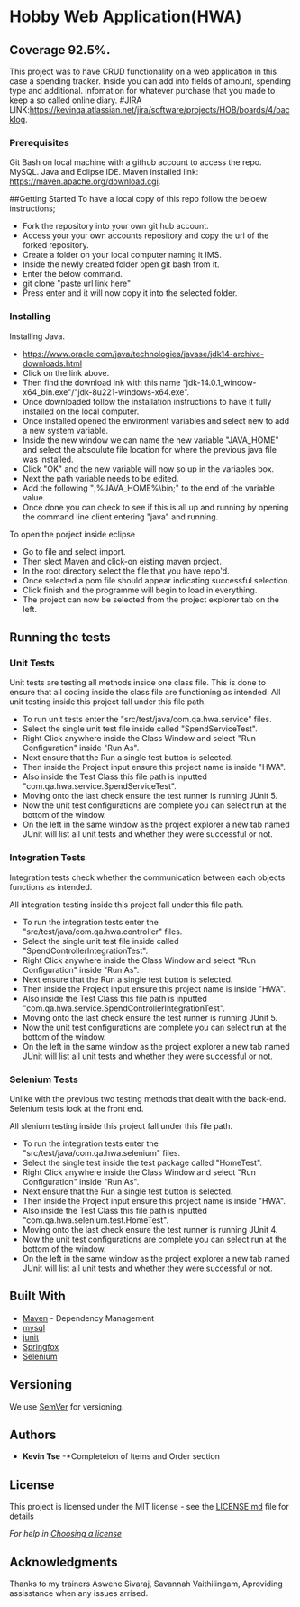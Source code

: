 # Hobby Web Application(HWA)
## Coverage 92.5%.
This project was to have CRUD functionality on a web application in this case a spending tracker. 
Inside you can add into fields of amount, spending type and additional. 
infomation for whatever purchase that you made to keep a so called online diary. 
#JIRA LINK:https://kevinqa.atlassian.net/jira/software/projects/HOB/boards/4/backlog.


### Prerequisites

Git Bash on local machine with a github account to access the repo.
MySQL.
Java and Eclipse IDE.
Maven installed link: https://maven.apache.org/download.cgi.

##Getting Started
To have a local copy of this repo follow the beloew instructions;
* Fork the repository into your own git hub account.
* Access your your own accounts repository and copy the url of the forked repository.
* Create a folder on your local computer naming it IMS.
* Inside the newly created folder open git bash from it.
* Enter the below command.
* git clone "paste url link here"
* Press enter and it will now copy it into the selected folder. 

### Installing
Installing Java.
* https://www.oracle.com/java/technologies/javase/jdk14-archive-downloads.html
* Click on the link above. 
* Then find the download ink with this name "jdk-14.0.1_window-x64_bin.exe"/"jdk-8u221-windows-x64.exe".
* Once downloaded follow the installation instructions to have it fully installed on the local computer.
* Once installed opened the environment variables and select new to add a new system variable.
* Inside the new window we can name the new variable "JAVA_HOME" and select the absoulute file location for where the previous java file was installed.
* Click "OK" and the new variable will now so up in the variables box.
* Next the path variable needs to be edited.
* Add the following ";%JAVA_HOME%\bin;" to the end of the variable value.
* Once done you can check to see if this is all up and running by opening the command line client entering "java" and running. 



To open the porject inside eclipse
* Go to file and select import.
* Then slect Maven and click-on eisting maven project.
* In the root directory select the file that you have repo'd.
* Once selected a pom file should appear indicating successful selection. 
* Click finish and the programme will begin to load in everything.
* The project can now be selected from the project explorer tab on the left.

## Running the tests

### Unit Tests 

Unit tests are testing all methods inside one class file. This is done to ensure that all coding inside the class file are functioning as intended.
All unit testing inside this project fall under this file path. 
* To run unit tests enter the "src/test/java/com.qa.hwa.service" files. 
* Select the single unit test file inside called "SpendServiceTest".
* Right Click anywhere inside the Class Window and select "Run Configuration" inside "Run As". 
* Next ensure that the Run a single test button is selected. 
* Then inside the Project input ensure this project name is inside "HWA". 
* Also inside the Test Class this file path is inputted "com.qa.hwa.service.SpendServiceTest". 
* Moving onto the last check ensure the test runner is running JUnit 5.
* Now the unit test configurations are complete you can select run at the bottom of the window.  
* On the left in the same window as the project explorer a new tab named JUnit will list all unit tests and whether they were successful or not.

### Integration Tests

Integration tests check whether the communication between each objects functions as intended.

All integration testing inside this project fall under this file path. 
* To run the integration tests enter the "src/test/java/com.qa.hwa.controller" files. 
* Select the single unit test file inside called "SpendControllerIntegrationTest".
* Right Click anywhere inside the Class Window and select "Run Configuration" inside "Run As". 
* Next ensure that the Run a single test button is selected. 
* Then inside the Project input ensure this project name is inside "HWA". 
* Also inside the Test Class this file path is inputted "com.qa.hwa.service.SpendControllerIntegrationTest". 
* Moving onto the last check ensure the test runner is running JUnit 5.
* Now the unit test configurations are complete you can select run at the bottom of the window.  
* On the left in the same window as the project explorer a new tab named JUnit will list all unit tests and whether they were successful or not.

### Selenium Tests

Unlike with the previous two testing methods that dealt with the back-end. Selenium tests look at the front end.

All slenium testing inside this project fall under this file path. 
* To run the integration tests enter the "src/test/java/com.qa.hwa.selenium" files. 
* Select the single test inside the test package called "HomeTest".
* Right Click anywhere inside the Class Window and select "Run Configuration" inside "Run As". 
* Next ensure that the Run a single test button is selected. 
* Then inside the Project input ensure this project name is inside "HWA". 
* Also inside the Test Class this file path is inputted "com.qa.hwa.selenium.test.HomeTest". 
* Moving onto the last check ensure the test runner is running JUnit 4.
* Now the unit test configurations are complete you can select run at the bottom of the window.  
* On the left in the same window as the project explorer a new tab named JUnit will list all unit tests and whether they were successful or not.

## Built With

* [Maven](https://maven.apache.org/) - Dependency Management
* [mysql](https://mvnrepository.com/artifact/mysql/mysql-connector-java) 
* [junit](https://mvnrepository.com/artifact/junit/junit)
* [Springfox](https://mvnrepository.com/artifact/io.springfox/springfox-boot-starter)
* [Selenium](https://mvnrepository.com/artifact/org.seleniumhq.selenium/selenium-java)

## Versioning

We use [SemVer](http://semver.org/) for versioning.

## Authors
* **Kevin Tse** -*Completeion of Items and Order section

## License

This project is licensed under the MIT license - see the [LICENSE.md](LICENSE.md) file for details 

*For help in [Choosing a license](https://choosealicense.com/)*

## Acknowledgments

Thanks to my trainers Aswene Sivaraj, Savannah Vaithilingam, Aproviding assisstance when any issues arrised.
